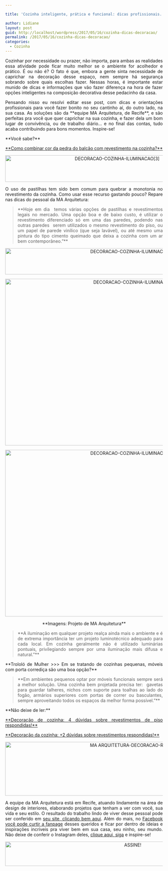 ```yaml
---

title: 'Cozinha inteligente, prática e funcional: dicas profissionais.'

author: Lidiane
layout: post
guid: http://localhost/wordpress/2017/05/16/cozinha-dicas-decoracao/
permalink: /2017/05/16/cozinha-dicas-decoracao/
categories:
  - Cozinha
---
```

<p align="justify">
  Cozinhar por necessidade ou prazer, não importa, para ambas as realidades essa atividade pode ficar muito melhor se o ambiente for acolhedor e prático. É ou não é? O fato é que, embora a gente sinta necessidade de caprichar na decoração desse espaço, nem sempre há segurança sobrando sobre quais escolhas fazer. Nessas horas, é importante estar munido de dicas e informações que vão fazer diferença na hora de fazer opções inteligentes na composição decorativa desse pedacinho da casa.
</p>

<p align="justify">
  Pensando nisso eu resolvi editar esse post, com dicas e orientações profissionais para você fazer bonito no seu cantinho aí, do outro lado, na sua casa. As soluções são da **equipe MA Arquitetura, de Recife**, e são perfeitas pra você que quer caprichar na sua cozinha, e fazer dela um bom lugar de convivência, ou de trabalho diário… e no final das contas, tudo acaba contribuindo para bons momentos. Inspire-se!
</p>

<p align="justify">
  **Você sabe?**
</p>

<p align="justify">
  <a href="http://www.trololodemulher.com.br/2016/09/13/revestimento-da-cozinha/" target="_blank">**Como combinar cor da pedra do balcão com revestimento na cozinha?**</a>
</p>

<p align="center">
  <a href="http://www.decoracaodacasa.com/blog/wp-content/uploads/2014/12/DECORACAO-COZINHA-ILUMINACAO3.png"><img class="alignnone size-full wp-image-2288" src="http://www.decoracaodacasa.com/blog/wp-content/uploads/2014/12/DECORACAO-COZINHA-ILUMINACAO3.png" alt="DECORACAO-COZINHA-ILUMINACAO[3]" width="700" height="85" /></a>
</p>

<p align="justify">
  O uso de pastilhas tem sido bem comum para quebrar a monotonia no revestimento da cozinha. Como usar esse recurso gastando pouco? Repare nas dicas do pessoal da MA Arquitetura:
</p>

> <p align="justify">
>   **Hoje em dia  temos várias opções de pastilhas e revestimentos legais no mercado. Uma opção boa e de baixo custo, é utilizar o revestimento diferenciado só em uma das paredes, podendo nas outras paredes  serem utilizados o mesmo revestimento do piso, ou um papel de parede vinílico (que seja lavável), ou até mesmo uma pintura do tipo cimento queimado que deixa a cozinha com um ar bem contemporâneo.”**
> </p>

<p align="center">
  <a href="http://www.decoracaodacasa.com/blog/wp-content/uploads/2014/12/DECORACAO-COZINHA-ILUMINACAO4.jpg"><img class="alignnone size-full wp-image-2289" src="http://www.decoracaodacasa.com/blog/wp-content/uploads/2014/12/DECORACAO-COZINHA-ILUMINACAO4.jpg" alt="DECORACAO-COZINHA-ILUMINACAO[4]" width="800" height="84" /></a>
</p>

<p align="center">
  <a href="http://www.decoracaodacasa.com/blog/wp-content/uploads/2014/12/DECORACAO-COZINHA-ILUMINACAO.jpg"><img class="alignnone size-full wp-image-2285" src="http://www.decoracaodacasa.com/blog/wp-content/uploads/2014/12/DECORACAO-COZINHA-ILUMINACAO.jpg" alt="DECORACAO-COZINHA-ILUMINACAO" width="800" height="533" /></a>
</p>

<p align="center">
  <a href="http://www.decoracaodacasa.com/blog/wp-content/uploads/2014/12/DECORACAO-COZINHA-ILUMINACAO2.jpg"><img class="alignnone size-full wp-image-2286" src="http://www.decoracaodacasa.com/blog/wp-content/uploads/2014/12/DECORACAO-COZINHA-ILUMINACAO2.jpg" alt="DECORACAO-COZINHA-ILUMINACAO[2]" width="800" height="533" /></a>
</p>

<p align="center">
  **Imagens: Projeto de MA Arquitetura**
</p>

> <p align="justify">
>   **A iluminação em qualquer projeto realça ainda mais o ambiente e é de extrema importância ter um projeto luminotécnico adequado para cada local. Em cozinha geralmente não é utilizado luminárias pontuais, privilegiando sempre por uma iluminação mais difusa e natural.”**
> </p>

<p align="justify">
  **Trololó de Mulher >>> Em se tratando de cozinhas pequenas, móveis com porta corrediça são uma boa opção?**
</p>

> <p align="justify">
>   **Em ambientes pequenos optar por móveis funcionais sempre será a melhor solução. Uma cozinha bem projetada precisa ter:  gavetas para guardar talheres, nichos com suporte para toalhas ao lado do fogão, armários superiores com portas de correr ou basculantes, sempre aproveitando todos os espaços da melhor forma possível.”**
> </p>

<p align="justify">
  **Não deixe de ler:**
</p>

<p align="justify">
  <a href="http://www.trololodemulher.com.br/2011/02/21/revestimento-piso-cozinha/" target="_blank">**Decoração de cozinha: 4 dúvidas sobre revestimentos de piso respondidas!**</a>
</p>

<p align="justify">
  <a href="http://www.trololodemulher.com.br/2011/07/25/decoracao-cozinha-revestimento/" target="_blank">**Decoração da cozinha: +2 dúvidas sobre revestimentos respondidas!**</a>
</p>

<p align="center">
  <a href="http://www.decoracaodacasa.com/blog/wp-content/uploads/2014/12/MA-ARQUITETURA-DECORACAO-RECIFE.png"><img class="alignnone size-full wp-image-2290" src="http://www.decoracaodacasa.com/blog/wp-content/uploads/2014/12/MA-ARQUITETURA-DECORACAO-RECIFE.png" alt="MA ARQUITETURA-DECORACAO-RECIFE" width="800" height="172" /></a>
</p>

<p align="justify">
  A equipe da MA Arquitetura está em Recife, atuando lindamente na área de design de interiores, elaborando projetos que tenham a ver com você, sua vida e seu estilo. O resultado do trabalho lindo de viver desse pessoal pode ser conferido em <a href="http://www.maarquitetura.net/" target="_blank">seu site, clicando bem aqui</a>. Além do mais, no <a href="https://www.facebook.com/maarquitetura/timeline" target="_blank">Facebook você pode curtir a fanpage</a> desses queridos e ficar por dentro de ideias e inspirações incríveis pra viver bem em sua casa, seu ninho, seu mundo. Não deixe de conferir o Instagram deles, <a href="https://www.instagram.com/ma.arquitetura/" target="_blank">clique aqui, siga</a> e inspire-se!
</p>

<p align="center">
  <a href="http://feedburner.google.com/fb/a/mailverify?uri=blogbichafemea&loc=pt_BR" target="_blank"><img class="alignnone size-full wp-image-10439" src="http://www.trololodemulher.com.br/blog/wp-content/uploads/2014/09/ASSINE.png" alt="ASSINE!" width="800" height="78" /></a>
</p>